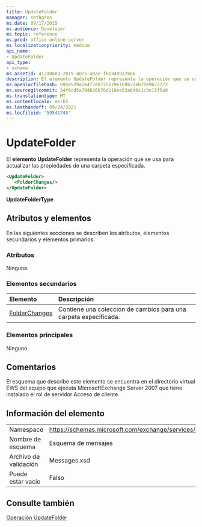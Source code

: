 ```yaml
---
title: UpdateFolder
manager: sethgros
ms.date: 09/17/2015
ms.audience: Developer
ms.topic: reference
ms.prod: office-online-server
ms.localizationpriority: medium
api_name:
- UpdateFolder
api_type:
- schema
ms.assetid: 412d0683-2819-40c5-a0ae-f613499a7b66
description: El elemento UpdateFolder representa la operación que se usa para actualizar las propiedades de una carpeta especificada.
ms.openlocfilehash: 695e529a2e4f7e8725b79e169b32eb70e9b72772
ms.sourcegitcommit: 54f6cd5a704b36b76d110ee53a6d6c1c3e15f5a9
ms.translationtype: MT
ms.contentlocale: es-ES
ms.lasthandoff: 09/24/2021
ms.locfileid: "59541745"
---
```

# <a name="updatefolder"></a>UpdateFolder

El **elemento UpdateFolder** representa la operación que se usa para actualizar las propiedades de una carpeta especificada. 
  
```xml
<UpdateFolder>
   <FolderChanges/>
</UpdateFolder>
```

 **UpdateFolderType**
## <a name="attributes-and-elements"></a>Atributos y elementos

En las siguientes secciones se describen los atributos, elementos secundarios y elementos primarios.
  
### <a name="attributes"></a>Atributos

Ninguna.
  
### <a name="child-elements"></a>Elementos secundarios

|**Elemento**|**Descripción**|
|:-----|:-----|
|[FolderChanges](folderchanges.md) <br/> |Contiene una colección de cambios para una carpeta especificada.  <br/> |
   
### <a name="parent-elements"></a>Elementos principales

Ninguno.
  
## <a name="remarks"></a>Comentarios

El esquema que describe este elemento se encuentra en el directorio virtual EWS del equipo que ejecuta MicrosoftExchange Server 2007 que tiene instalado el rol de servidor Acceso de cliente.
  
## <a name="element-information"></a>Información del elemento

|||
|:-----|:-----|
|Namespace  <br/> |https://schemas.microsoft.com/exchange/services/2006/messages  <br/> |
|Nombre de esquema  <br/> |Esquema de mensajes  <br/> |
|Archivo de validación  <br/> |Messages.xsd  <br/> |
|Puede estar vacío  <br/> |Falso  <br/> |
   
## <a name="see-also"></a>Consulte también



[Operación UpdateFolder](updatefolder-operation.md)

